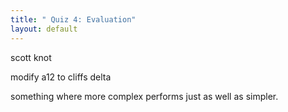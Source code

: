 ```yaml
---
title: " Quiz 4: Evaluation"
layout: default
---
```



scott knot

modify a12 to cliffs delta

something where more complex performs  just as  well as simpler.

